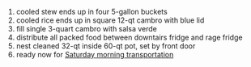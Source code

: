 1. cooled stew ends up in four 5-gallon buckets
1. cooled rice ends up in square 12-qt cambro with blue lid
1. fill single 3-quart cambro with salsa verde
1. distribute all packed food between downtairs fridge and rage fridge
1. nest cleaned 32-qt inside 60-qt pot, set by front door
1. ready now for [Saturday morning transportation](../logistics#saturday-timeline)
